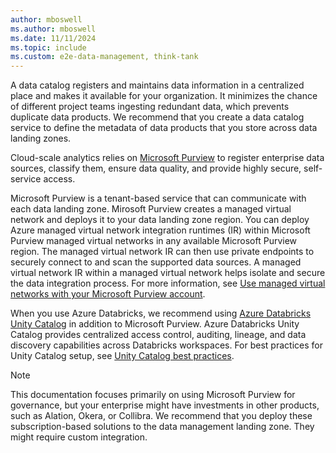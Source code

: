 ```yaml
---
author: mboswell
ms.author: mboswell
ms.date: 11/11/2024
ms.topic: include
ms.custom: e2e-data-management, think-tank
---
```


A data catalog registers and maintains data information in a centralized place and makes it available for your organization. It minimizes the chance of different project teams ingesting redundant data, which prevents duplicate data products. We recommend that you create a data catalog service to define the metadata of data products that you store across data landing zones. 

Cloud-scale analytics relies on [Microsoft Purview](/azure/purview/overview) to register enterprise data sources, classify them, ensure data quality, and provide highly secure, self-service access.

Microsoft Purview is a tenant-based service that can communicate with each data landing zone. Mirosoft Purview creates a managed virtual network and deploys it to your data landing zone region. You can deploy Azure managed virtual network integration runtimes (IR) within Microsoft Purview managed virtual networks in any available Microsoft Purview region. The managed virtual network IR can then use private endpoints to securely connect to and scan the supported data sources. A managed virtual network IR within a managed virtual network helps isolate and secure the data integration process. For more information, see [Use managed virtual networks with your Microsoft Purview account](/purview/catalog-managed-vnet).

When you use Azure Databricks, we recommend using [Azure Databricks Unity Catalog](/azure/databricks/data-governance/unity-catalog/azure-managed-identities) in addition to Microsoft Purview. Azure Databricks Unity Catalog provides centralized access control, auditing, lineage, and data discovery capabilities across Databricks workspaces. For best practices for Unity Catalog setup, see [Unity Catalog best practices](/azure/databricks/data-governance/unity-catalog/best-practices).

> [!NOTE]
> This documentation focuses primarily on using Microsoft Purview for governance, but your enterprise might have investments in other products, such as Alation, Okera, or Collibra. We recommend that you deploy these subscription-based solutions to the data management landing zone. They might require custom integration.

